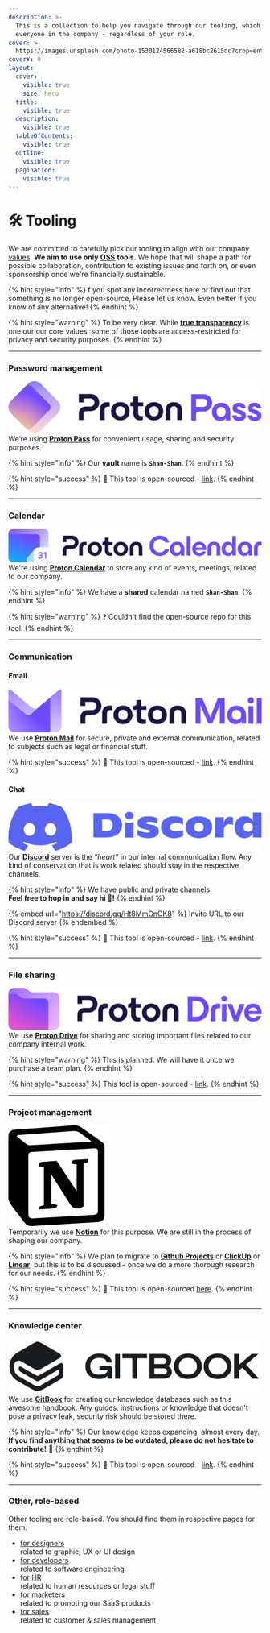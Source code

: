```yaml
---
description: >-
  This is a collection to help you navigate through our tooling, which is for
  everyone in the company - regardless of your role.
cover: >-
  https://images.unsplash.com/photo-1530124566582-a618bc2615dc?crop=entropy&cs=srgb&fm=jpg&ixid=M3wxOTcwMjR8MHwxfHNlYXJjaHw5fHx0b29sc3xlbnwwfHx8fDE3MDg1MjUxMTF8MA&ixlib=rb-4.0.3&q=85
coverY: 0
layout:
  cover:
    visible: true
    size: hero
  title:
    visible: true
  description:
    visible: true
  tableOfContents:
    visible: true
  outline:
    visible: true
  pagination:
    visible: true
---
```


# 🛠 Tooling

We are committed to carefully pick our tooling to align with our company [values](../../company/mission-vision-and-values.md#values). **We aim to use only** [**OSS**](../../everyone/glossary.md#oss) **tools**. We hope that will shape a path for possible collaboration, contribution to existing issues and forth on, or even sponsorship once we're financially sustainable.

{% hint style="info" %}
f you spot any incorrectness here or find out that something is no longer open-source, Please let us know. Even better if you know of any alternative!
{% endhint %}

{% hint style="warning" %}
To be very clear. While [**true transparency**](../../company/mission-vision-and-values.md#true-transparency-and-honesty) is one our our core values, some of those tools are access-restricted for privacy and security purposes.
{% endhint %}

***

### Password management

<picture><source srcset="../../.gitbook/assets/proton-pass-logo-dark.svg" media="(prefers-color-scheme: dark)"><img src="../../.gitbook/assets/proton-pass-logo-light.svg" alt="" data-size="line"></picture>\
We’re using [**Proton Pass**](https://proton.me/pass) for convenient usage, sharing and security purposes.

{% hint style="info" %}
Our **vault** name is **`Shan-Shan`**.
{% endhint %}

{% hint style="success" %}
🌟 This tool is open-sourced - [link](https://github.com/ProtonPass).
{% endhint %}

***

### Calendar

<picture><source srcset="../../.gitbook/assets/proton-calendar-logo-dark.svg" media="(prefers-color-scheme: dark)"><img src="../../.gitbook/assets/proton-calendar-logo-light.svg" alt="" data-size="line"></picture>\
We're using [**Proton Calendar**](https://proton.me/calendar) to store any kind of events, meetings, related to our company.

{% hint style="info" %}
We have a **shared** calendar named **`Shan-Shan`**.
{% endhint %}

{% hint style="warning" %}
:question: Couldn't find the open-source repo for this tool.
{% endhint %}

***

### Communication

#### Email

<picture><source srcset="../../.gitbook/assets/proton-mail-logo-dark.svg" media="(prefers-color-scheme: dark)"><img src="../../.gitbook/assets/proton-mail-logo-light.svg" alt="" data-size="line"></picture>\
We use [**Proton Mail**](https://proton.me/mail) for secure, private and external communication, related to subjects such as legal or financial stuff.

{% hint style="success" %}
🌟 This tool is open-sourced - [link](https://github.com/ProtonMail).
{% endhint %}

#### Chat

<picture><source srcset="../../.gitbook/assets/discord-logo-dark.svg" media="(prefers-color-scheme: dark)"><img src="../../.gitbook/assets/discord-logo-light.svg" alt="" data-size="line"></picture>\
Our [**Discord**](https://discord.com/) server is the _“heart”_ in our internal communication flow. Any kind of conservation that is work related should stay in the respective channels.

{% hint style="info" %}
We have public and private channels.\
**Feel free to hop in and say hi** :wave:**!**
{% endhint %}

{% embed url="https://discord.gg/Ht8MmGnCK8" %}
Invite URL to our Discord server
{% endembed %}

{% hint style="success" %}
🌟 This tool is open-sourced - [link](https://github.com/discord).
{% endhint %}

***

### File sharing

<picture><source srcset="../../.gitbook/assets/proton-drive-logo-dark.svg" media="(prefers-color-scheme: dark)"><img src="../../.gitbook/assets/proton-drive-logo-light.svg" alt="" data-size="line"></picture>\
We use [**Proton Drive**](https://proton.me/drive) for sharing and storing important files related to our company internal work.

{% hint style="warning" %}
This is planned. We will have it once we purchase a team plan.
{% endhint %}

{% hint style="success" %}
This tool is open-sourced - [link](https://github.com/ProtonDriveApps/).
{% endhint %}

***

### Project management

<img src="../../.gitbook/assets/notion-logo.svg" alt="" data-size="line">\
Temporarily we use [**Notion**](https://notion.so) for this purpose. We are still in the process of shaping our company.

{% hint style="info" %}
We plan to migrate to [**Github Projects**](https://github.com/features) or [**ClickUp**](https://clickup.com) or [**Linear**](https://linear.app), but this is to be discussed - once we do a more thorough research for our needs.
{% endhint %}

{% hint style="success" %}
🌟 This tool is open-sourced [here](https://github.com/makenotion).
{% endhint %}

***

### Knowledge center

<picture><source srcset="../../.gitbook/assets/gitbook-logo-dark.svg" media="(prefers-color-scheme: dark)"><img src="../../.gitbook/assets/gitbook-logo-light.svg" alt="" data-size="line"></picture>\
We use [**GitBook**](https://gitbook.com) for creating our knowledge databases such as this awesome handbook. Any guides, instructions or knowledge that doesn't pose a privacy leak, security risk should be stored there.

{% hint style="info" %}
Our knowledge keeps expanding, almost every day.\
**If you find anything that seems to be outdated, please do not hesitate to contribute!** :handshake:
{% endhint %}

{% hint style="success" %}
🌟 This tool is open-sourced - [link](https://github.com/GitbookIO).
{% endhint %}

***

### Other, role-based

Other tooling are role-based. You should find them in respective pages for them:

* [for designers](for-designers.md)\
  related to graphic, UX or UI design
* [for developers](for-developers.md)\
  related to software engineering
* [for HR](for-hr.md)\
  related to human resources or legal stuff
* [for marketers](for-marketers.md)\
  related to promoting our SaaS products
* [for sales](for-sales.md)\
  related to customer & sales management
